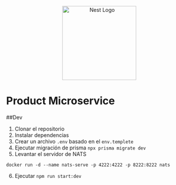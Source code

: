 <p align="center">
  <a href="http://nestjs.com/" target="blank"><img src="https://nestjs.com/img/logo-small.svg" width="200" alt="Nest Logo" /></a>
</p>

# Product Microservice

##Dev

1. Clonar el repositorio
2. Instalar dependencias
3. Crear un archivo `.env` basado en el `env.templete`
4. Ejecutar migración de prisma `npx prisma migrate dev`
5. Levantar el servidor de NATS
```
docker run -d --name nats-serve -p 4222:4222 -p 8222:8222 nats
```
6. Ejecutar `npm run start:dev`